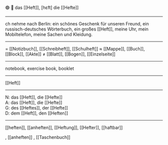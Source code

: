 🟢 📖 das [[Heft]], [hɛft]
die [[Hefte]]

---
ch nehme nach Berlin: ein schönes Geschenk für unseren Freund, ein russisch-deutsches Wörterbuch, ein großes [[Heft]], meine Uhr, mein Mobiltelefon, meine Sachen und Kleidung.

---
= [[Notizbuch]], [[Schreibheft]], [[Schulheft]]
≈ [[Mappe]], [[Buch]], [[Block]], [[Akte]]
≠ [[Blatt]], [[Bogen]], [[Einzelseite]]

---
notebook, exercise book, booklet

---
[[Heft]]

---
N: das [[Heft]], die [[Hefte]]  
A: das [[Heft]], die [[Hefte]]  
G: des [[Heftes]], der [[Hefte]]  
D: dem [[Heft]], den [[Heften]]  

---
[[heften]], [[anheften]], [[Heftung]], [[Hefter]], [[haftbar]]

, [[anheften]]
, [[Taschenbuch]]